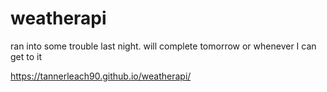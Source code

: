 # weatherapi

ran into some trouble last night. will complete tomorrow or whenever I can get to it

https://tannerleach90.github.io/weatherapi/
